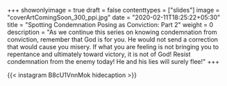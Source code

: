 +++
showonlyimage = true
draft = false
contenttypes = ["slides"]
image = "coverArtComingSoon_300_ppi.jpg"
date = "2020-02-11T18:25:22+05:30"
title = "Spotting Condemnation Posing as Conviction: Part 2"
weight = 0
description = "As we continue this series on knowing condemnation from conviction, remember that God is for you. He would not send a correction that would cause you misery. If what you are feeling is not bringing you to repentance and ultimately toward victory, it is not of God! Resist condemnation from the enemy today! He and his lies will surely flee!"
+++


{{< instagram B8cU1VnnMok hidecaption >}}
